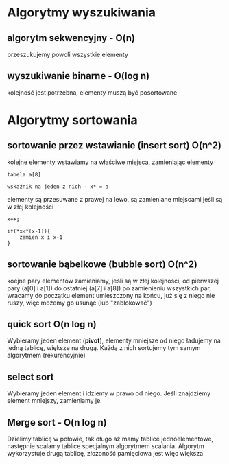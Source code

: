 # Algorytmy wyszukiwania

## algorytm sekwencyjny - O(n)
przeszukujemy powoli wszystkie elementy
## wyszukiwanie binarne - O(log n)
kolejność jest potrzebna, elementy muszą być posortowane

# Algorytmy sortowania

## sortowanie przez wstawianie (insert sort) O(n^2)

kolejne elementy wstawiamy na właściwe miejsca, zamieniając elementy

```
tabela a[8]

wskażnik na jeden z nich - x* = a
``````

elementy są przesuwane z prawej na lewo, są zamieniane miejscami jeśli są w złej kolejności

```
x++;

if(*x<*(x-1)){
	zamień x i x-1
}
```

## sortowanie bąbelkowe (bubble sort) O(n^2)

koejne pary elementów zamieniamy, jeśli są w złej kolejności, od pierwszej pary (a[0] i a[1]) do ostatniej (a[7] i a[8])
po zamienieniu wszystkich par, wracamy do początku
element umieszczony na końcu, już się z niego nie ruszy, więc możemy go usunąć (lub "zablokować")


## quick sort O(n log n)


Wybieramy jeden element (**pivot**), elementy mniejsze od niego ładujemy na jedną tablicę, większe na drugą.
Każdą z nich sortujemy tym samym algorytmem (rekurencyjnie)


## select sort

Wybieramy jeden element i idziemy w prawo od niego. Jeśli znajdziemy element mniejszy, zamieniamy je.


## Merge sort - O(n log n)

Dzielimy tablicę w połowie, tak długo aż mamy tablice jednoelementowe,
następnie scalamy tablice specjalnym algorytmem scalania.
Algorytm wykorzystuje drugą tablicę, złożoność pamięciowa jest więc większa